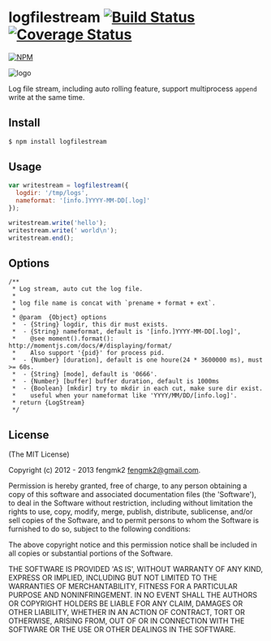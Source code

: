 logfilestream [![Build Status](https://secure.travis-ci.org/node-modules/logstream.svg)](http://travis-ci.org/node-modules/logstream) [![Coverage Status](https://coveralls.io/repos/node-modules/logstream/badge.svg)](https://coveralls.io/r/node-modules/logstream)
=========

[![NPM](https://nodei.co/npm/logfilestream.svg?downloads=true&stars=true)](https://nodei.co/npm/logfilestream)

![logo](https://raw.github.com/fengmk2/logstream/master/logo.png)

Log file stream, including auto rolling feature, support multiprocess `append` write at the same time.

## Install

```sh
$ npm install logfilestream
```

## Usage

```js
var writestream = logfilestream({
  logdir: '/tmp/logs',
  nameformat: '[info.]YYYY-MM-DD[.log]'
});

writestream.write('hello');
writestream.write(' world\n');
writestream.end();
```

## Options

```
/**
 * Log stream, auto cut the log file.
 *
 * log file name is concat with `prename + format + ext`.
 *
 * @param  {Object} options
 *  - {String} logdir, this dir must exists.
 *  - {String} nameformat, default is '[info.]YYYY-MM-DD[.log]',
 *    @see moment().format(): http://momentjs.com/docs/#/displaying/format/
 *    Also support '{pid}' for process pid.
 *  - {Number} [duration], default is one houre(24 * 3600000 ms), must >= 60s.
 *  - {String} [mode], default is '0666'.
 *  - {Number} [buffer] buffer duration, default is 1000ms
 *  - {Boolean} [mkdir] try to mkdir in each cut, make sure dir exist.
 *    useful when your nameformat like 'YYYY/MM/DD/[info.log]'.
 * return {LogStream}
 */
```

## License

(The MIT License)

Copyright (c) 2012 - 2013 fengmk2 <fengmk2@gmail.com>.

Permission is hereby granted, free of charge, to any person obtaining
a copy of this software and associated documentation files (the
'Software'), to deal in the Software without restriction, including
without limitation the rights to use, copy, modify, merge, publish,
distribute, sublicense, and/or sell copies of the Software, and to
permit persons to whom the Software is furnished to do so, subject to
the following conditions:

The above copyright notice and this permission notice shall be
included in all copies or substantial portions of the Software.

THE SOFTWARE IS PROVIDED 'AS IS', WITHOUT WARRANTY OF ANY KIND,
EXPRESS OR IMPLIED, INCLUDING BUT NOT LIMITED TO THE WARRANTIES OF
MERCHANTABILITY, FITNESS FOR A PARTICULAR PURPOSE AND NONINFRINGEMENT.
IN NO EVENT SHALL THE AUTHORS OR COPYRIGHT HOLDERS BE LIABLE FOR ANY
CLAIM, DAMAGES OR OTHER LIABILITY, WHETHER IN AN ACTION OF CONTRACT,
TORT OR OTHERWISE, ARISING FROM, OUT OF OR IN CONNECTION WITH THE
SOFTWARE OR THE USE OR OTHER DEALINGS IN THE SOFTWARE.
